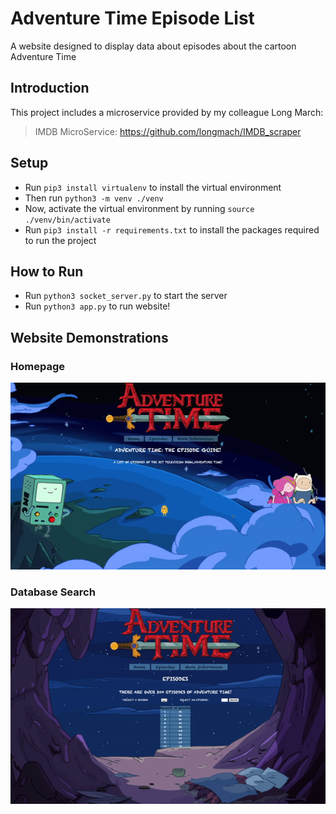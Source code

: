 # Adventure Time Episode List
A website designed to display data about episodes about the cartoon Adventure Time


## Introduction
This project includes a microservice provided by my colleague Long March:

> IMDB MicroService: https://github.com/longmach/IMDB_scraper

## Setup
- Run ``` pip3 install virtualenv ``` to install the virtual environment
- Then run ``` python3 -m venv ./venv ```
- Now, activate the virtual environment by running ``` source ./venv/bin/activate ```
- Run ``` pip3 install -r requirements.txt ``` to install the packages required to run the project

## How to Run
- Run ``` python3 socket_server.py ``` to start the server
- Run ``` python3 app.py ``` to run website! 

## Website Demonstrations 

### Homepage

![Homepage](https://github.com/atavakoulnia/adventure-time-ui-database/blob/main/static/img/homepage-example.gif)

### Database Search

![DB](https://github.com/atavakoulnia/adventure-time-ui-database/blob/main/static/img/db-example.gif)
